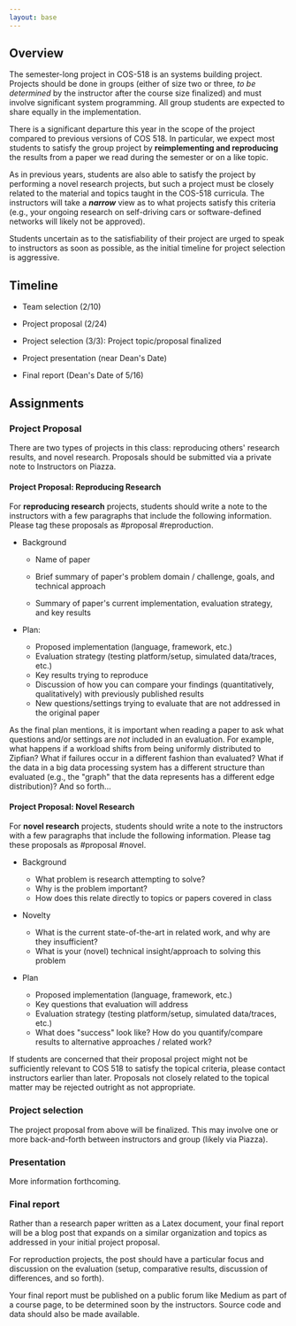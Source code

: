 ```yaml
---
layout: base
---
```


## Overview

The semester-long project in COS-518 is an systems building
project.  Projects should be done in groups (either of size two or
three, *to be determined* by the instructor after the course size
finalized) and must involve significant system programming. All group
students are expected to share equally in the implementation.

There is a significant departure this year in the scope of the project
compared to previous versions of COS 518.  In particular, we expect
most students to satisfy the group project by **reimplementing and
reproducing** the results from a paper we read during the semester or
on a like topic.

As in previous years, students are also able to satisfy the project by
performing a novel research projects, but such a project must be
closely related to the material and topics taught in the COS-518
curricula.  The instructors will take a ***narrow*** view as to what
projects satisfy this criteria (e.g., your ongoing research on
self-driving cars or software-defined networks will likely not be
approved).

Students uncertain as to the satisfiability of their project are urged
to speak to instructors as soon as possible, as the initial timeline
for project selection is aggressive.

## Timeline

- Team selection (2/10)

- Project proposal (2/24)

- Project selection (3/3):  Project topic/proposal finalized

- Project presentation (near Dean's Date)

- Final report (Dean's Date of 5/16)

## Assignments

### Project Proposal

There are two types of projects in this class: reproducing others'
research results, and novel research.  Proposals should be submitted
via a private note to Instructors on Piazza.

#### Project Proposal:  Reproducing Research

For **reproducing research** projects, students should write a note to
the instructors with a few paragraphs that include the following
information.  Please tag these proposals as #proposal #reproduction.

- Background

   - Name of paper

   - Brief summary of paper's problem domain / challenge, goals, and technical approach

   - Summary of paper's current implementation, evaluation strategy, and key results

- Plan:

   - Proposed implementation (language, framework, etc.)
   - Evaluation strategy (testing platform/setup, simulated data/traces, etc.)
   - Key results trying to reproduce
   - Discussion of how you can compare your findings (quantitatively, qualitatively) with previously published results
   - New questions/settings trying to evaluate that are not addressed in the original paper

As the final plan mentions, it is important when reading a paper to ask what
questions and/or settings are *not* included in an evaluation.  For example,
what happens if a workload shifts from being uniformly distributed to
Zipfian?  What if failures occur in a different fashion than evaluated?  What
if the data in a big data processing system has a different structure than
evaluated (e.g., the "graph" that the data represents has a different edge
distribution)?  And so forth...

#### Project Proposal:  Novel Research

For **novel research** projects, students should write a note to the
instructors with a few paragraphs that include the following
information.  Please tag these proposals as #proposal #novel.

- Background

   - What problem is research attempting to solve?
   - Why is the problem important?
   - How does this relate directly to topics or papers covered in class

- Novelty
   - What is the current state-of-the-art in related work, and why are they insufficient?
   - What is your (novel) technical insight/approach to solving this problem

- Plan

   - Proposed implementation (language, framework, etc.)
   - Key questions that evaluation will address
   - Evaluation strategy (testing platform/setup, simulated data/traces, etc.)
   - What does "success" look like?  How do you quantify/compare results to alternative approaches / related work?

If students are concerned that their proposal project might not be
sufficiently relevant to COS 518 to satisfy the topical criteria,
please contact instructors earlier than later.  Proposals not closely
related to the topical matter may be rejected outright as not
appropriate.

### Project selection

The project proposal from above will be finalized.  This may involve
one or more back-and-forth between instructors and group (likely via
Piazza).

### Presentation

More information forthcoming.

### Final report

Rather than a research paper written as a Latex document, your final
report will be a blog post that expands on a similar organization and
topics as addressed in your initial project proposal.

For reproduction projects, the post should have a particular focus and
discussion on the evaluation (setup, comparative results, discussion
of differences, and so forth).

Your final report must be published on a public forum like Medium as part of
a course page, to be  determined soon by the instructors.  Source code and
data should also be made available.
